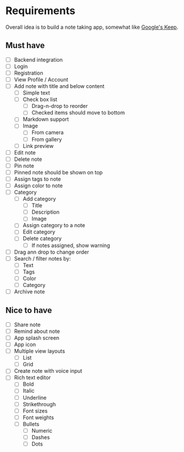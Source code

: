 # Requirements

Overall idea is to build a note taking app, somewhat like [Google's Keep](https://play.google.com/store/apps/details?id=com.google.android.keep&hl=en).

## Must have

- [ ] Backend integration
- [ ] Login
- [ ] Registration
- [ ] View Profile / Account
- [ ] Add note with title and below content
  - [ ] Simple text
  - [ ] Check box list
    - [ ] Drag-n-drop to reorder
    - [ ] Checked items should move to bottom
  - [ ] Markdown support
  - [ ] Image
    - [ ] From camera
    - [ ] From gallery
  - [ ] Link preview
- [ ] Edit note
- [ ] Delete note
- [ ] Pin note
- [ ] Pinned note should be shown on top
- [ ] Assign tags to note
- [ ] Assign color to note
- [ ] Category
  - [ ] Add category
    - [ ] Title
    - [ ] Description
    - [ ] Image
  - [ ] Assign category to a note
  - [ ] Edit category
  - [ ] Delete category
    - [ ] If notes assigned, show warning
- [ ] Drag ann drop to change order
- [ ] Search / filter notes by:
  - [ ] Text
  - [ ] Tags
  - [ ] Color
  - [ ] Category
- [ ] Archive note

## Nice to have

- [ ] Share note
- [ ] Remind about note
- [ ] App splash screen
- [ ] App icon
- [ ] Multiple view layouts
  - [ ] List
  - [ ] Grid
- [ ] Create note with voice input
- [ ] Rich text editor
  - [ ] Bold
  - [ ] Italic
  - [ ] Underline
  - [ ] Strikethrough
  - [ ] Font sizes
  - [ ] Font weights
  - [ ] Bullets
    - [ ] Numeric
    - [ ] Dashes
    - [ ] Dots
